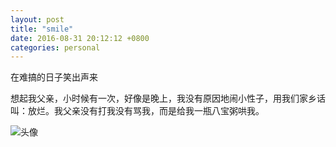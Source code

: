 ```yaml
---
layout: post
title: "smile"
date: 2016-08-31 20:12:12 +0800
categories: personal
---
```

在难搞的日子笑出声来  

想起我父亲，小时候有一次，好像是晚上，我没有原因地闹小性子，用我们家乡话叫：放烂。我父亲没有打我没有骂我，而是给我一瓶八宝粥哄我。  

![头像](https://raw.githubusercontent.com/qiuhaidong/qiuhaidong.github.com/source/source/images/%E8%83%A1%E5%AD%90%E5%A4%B4%E5%83%8F.jpg)  
